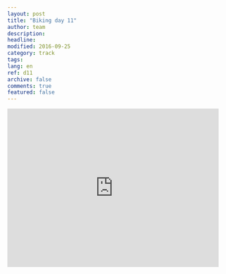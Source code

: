 ```yaml
---
layout: post
title: "Biking day 11"
author: team
description: 
headline: 
modified: 2016-09-25
category: track
tags: 
lang: en
ref: d11
archive: false
comments: true
featured: false
---
```

<iframe width="480" height="360" src="http://track-kit.net/maps_s3/?v=embed&track=229812.gpx" frameborder="0" allowfullscreen></iframe>




